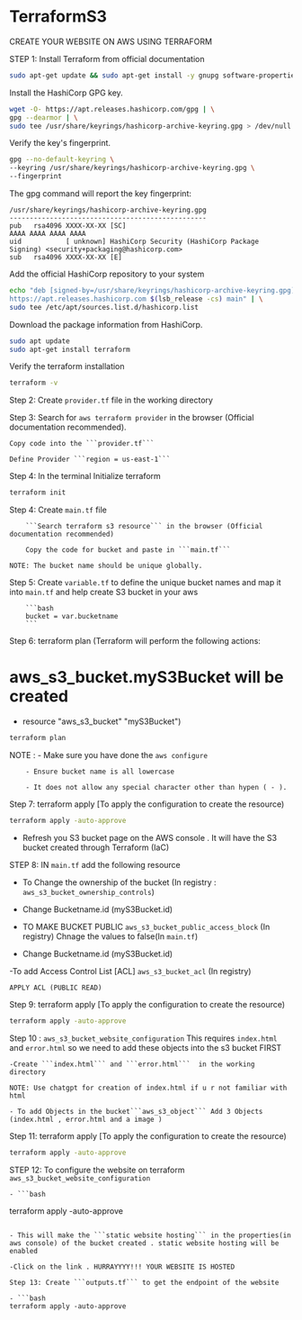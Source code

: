 # TerraformS3

CREATE YOUR WEBSITE ON AWS  USING TERRAFORM  


STEP 1: Install Terraform from official documentation
```bash 
sudo apt-get update && sudo apt-get install -y gnupg software-properties-common
```
Install the HashiCorp GPG key.
```bash
wget -O- https://apt.releases.hashicorp.com/gpg | \
gpg --dearmor | \
sudo tee /usr/share/keyrings/hashicorp-archive-keyring.gpg > /dev/null
```
Verify the key's fingerprint.
```bash 
gpg --no-default-keyring \
--keyring /usr/share/keyrings/hashicorp-archive-keyring.gpg \
--fingerprint
```
The gpg command will report the key fingerprint:
```
/usr/share/keyrings/hashicorp-archive-keyring.gpg
-------------------------------------------------
pub   rsa4096 XXXX-XX-XX [SC]
AAAA AAAA AAAA AAAA
uid           [ unknown] HashiCorp Security (HashiCorp Package Signing) <security+packaging@hashicorp.com>
sub   rsa4096 XXXX-XX-XX [E]
```
Add the official HashiCorp repository to your system
```bash
echo "deb [signed-by=/usr/share/keyrings/hashicorp-archive-keyring.gpg] \
https://apt.releases.hashicorp.com $(lsb_release -cs) main" | \
sudo tee /etc/apt/sources.list.d/hashicorp.list
```
Download the package information from HashiCorp.
```bash
sudo apt update
sudo apt-get install terraform
```
Verify the terraform installation 
```bash 
terraform -v
```
Step 2: Create ```provider.tf``` file in the working directory

Step 3: Search for ```aws terraform provider``` in the browser (Official documentation recommended).

	Copy code into the ```provider.tf```
	
	Define Provider ```region = us-east-1```
Step 4: In the terminal Initialize terraform
```bash 
terraform init
```
Step 4: Create ```main.tf``` file

		```Search terraform s3 resource``` in the browser (Official documentation recommended)
		
		Copy the code for bucket and paste in ```main.tf```
		
	NOTE: The bucket name should be unique globally.
	
Step 5: Create ```variable.tf``` to define the unique bucket names and map it into ```main.tf``` and help create S3 bucket in your aws

		```bash
		bucket = var.bucketname
		```
Step 6:  terraform plan (Terraform will perform the following actions:

  # aws_s3_bucket.myS3Bucket will be created
  + resource "aws_s3_bucket" "myS3Bucket")
```bash 
terraform plan
```

NOTE : - Make sure you have done the ```aws configure``` 

		- Ensure bucket name is all lowercase
		
		- It does not allow any special character other than hypen ( - ).
		
Step 7: terraform apply [To apply the configuration to create the resource)
```bash
terraform apply -auto-approve
```
- Refresh you S3 bucket page on the AWS console . It will have the S3 bucket created through Terraform (IaC)

STEP 8: IN ```main.tf``` add the following resource

- To Change the ownership of the bucket (In registry : ```aws_s3_bucket_ownership_controls```)

- Change Bucketname.id (myS3Bucket.id)

- TO MAKE BUCKET PUBLIC ```aws_s3_bucket_public_access_block``` (In registry) Chnage the values to false(In ```main.tf```)

- Change Bucketname.id (myS3Bucket.id)

-To add Access Control List [ACL] ```aws_s3_bucket_acl``` (In registry)

	APPLY ACL (PUBLIC READ)
	
Step 9: terraform apply [To apply the configuration to create the resource)
```bash
terraform apply -auto-approve
```

Step 10 : ```aws_s3_bucket_website_configuration``` This requires ```index.html``` and ```error.html``` so we need to add these objects into the s3 bucket FIRST

	-Create ```index.html``` and ```error.html```  in the working directory
	
	NOTE: Use chatgpt for creation of index.html if u r not familiar with html
	
	- To add Objects in the bucket```aws_s3_object``` Add 3 Objects (index.html , error.html and a image )
	
Step 11: terraform apply [To apply the configuration to create the resource)
```bash
terraform apply -auto-approve
```

STEP 12: To configure the website on terraform  ```aws_s3_bucket_website_configuration```

	- ```bash
terraform apply -auto-approve
```

- This will make the ```static website hosting``` in the properties(in aws console) of the bucket created . static website hosting will be enabled

-Click on the link . HURRAYYYY!!! YOUR WEBSITE IS HOSTED

Step 13: Create ```outputs.tf``` to get the endpoint of the website

- ```bash
terraform apply -auto-approve
```

